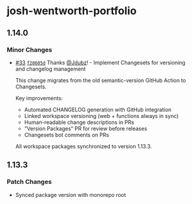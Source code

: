 # josh-wentworth-portfolio

## 1.14.0

### Minor Changes

- [#33](https://github.com/Jdubz/portfolio/pull/33) [`f20605d`](https://github.com/Jdubz/portfolio/commit/f20605d93c1fbeb9911fc753eaa2428bfa6fd74a) Thanks [@Jdubz](https://github.com/Jdubz)! - Implement Changesets for versioning and changelog management

  This change migrates from the old semantic-version GitHub Action to Changesets.

  Key improvements:
  - Automated CHANGELOG generation with GitHub integration
  - Linked workspace versioning (web + functions always in sync)
  - Human-readable change descriptions in PRs
  - "Version Packages" PR for review before releases
  - Changesets bot comments on PRs

  All workspace packages synchronized to version 1.13.3.

## 1.13.3

### Patch Changes

- Synced package version with monorepo root
